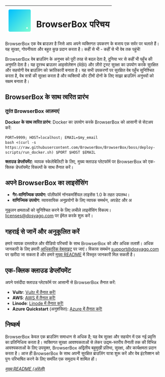 | <img style="width:80px; height:80px;" src="https://raw.githubusercontent.com/BrowserBox/BrowserBox/boss/docs/icon.svg" alt="BrowserBox Logo 2023"> | <h1>BrowserBox परिचय</h1> |
|------|------|

BrowserBox एक वेब ब्राउज़र है जिसे आप अपने व्यक्तिगत उपकरण के बजाय एक सर्वर पर चलाते हैं। यह सुरक्षा, गोपनीयता और बहुत कुछ प्रदान करता है। कहीं से भी - कहीं से भी वेब तक पहुंचें!

BrowserBox वेब ब्राउज़िंग के अनुभव को पूरी तरह से बदल देता है, दुनिया भर से कहीं भी पहुँच की अनुमति देता है। यह दूरस्थ ब्राउज़र आइसोलेशन (RBI) और ज़ीरो ट्रस्ट सुरक्षा का उपयोग करके सुरक्षित और सहयोगी वेब ब्राउज़िंग को क्रांतिकारी बनाता है। यह सभी उपकरणों पर सुरक्षित वेब पहुँच सुनिश्चित करता है, वेब सत्रों की सुरक्षा करता है और व्यक्तियों और टीमों दोनों के लिए साझा ब्राउज़िंग अनुभवों को सक्षम बनाता है।

## BrowserBox के साथ त्वरित प्रारंभ

### तुरंत BrowserBox आज़माएं

**Docker के साथ त्वरित प्रारंभ**: Docker का उपयोग करके BrowserBox को आसानी से सेटअप करें:

```console
PORT=9999; HOST=localhost; EMAIL=$my_email
bash <(curl -s https://raw.githubusercontent.com/BrowserBox/BrowserBox/boss/deploy-scripts/run_docker.sh) $PORT $HOST $EMAIL
```

**क्लाउड डेप्लॉयमेंट**: व्यापक स्केलेबिलिटी के लिए, मुख्य क्लाउड प्लेटफॉर्म पर BrowserBox को एक-क्लिक डेप्लॉयमेंट विकल्पों के साथ तैनात करें।

## अपने BrowserBox का लाइसेंसिंग

- **गैर-वाणिज्यिक उपयोग**: पॉलीफॉर्म नॉनकमर्शियल लाइसेंस 1.0 के तहत उपलब्ध।
- **वाणिज्यिक उपयोग**: व्यावसायिक अनुप्रयोगों के लिए व्यापक समर्थन, अपडेट और अ

नुकूलन क्षमताओं को सुनिश्चित करने के लिए लचीले लाइसेंसिंग विकल्प। licenses@dosyago.com पर ईमेल करके शुरू करें।

## गहराई से जानें और अनुकूलित करें

हमारे व्यापक दस्तावेज़ और वीडियो परिचयों के साथ BrowserBox को और अधिक तलाशें। अधिक जानकारी के लिए हमारी [आधिकारिक वेबसाइट](https://dosyago.com) पर जाएं। विकास समर्थन support@dosyago.com पर खरीदा जा सकता है और हमारे [मुख्य README](https://github.com/BrowserBox/BrowserBox) में विस्तृत जानकारी मिल सकती है।

## एक-क्लिक क्लाउड डेप्लॉयमेंट

अपने पसंदीदा क्लाउड प्लेटफॉर्म पर आसानी से BrowserBox तैनात करें:

- **Vultr**: [Vultr में तैनात करें!](https://my.vultr.com/deploy?marketplace_app=browserbox&marketplace_vendor_username=DOSYAGO&_gl=1*66yk24*_ga*NDY0MTUzODIzLjE2OTM0Nzg4MDA.*_ga_K6536FHN4D*MTcwNTM3NzY0NS40NC4xLjE3MDUzNzgyMzMuMjguMC4w)
- **AWS**: [AWS में तैनात करें!](https://us-east-1.console.aws.amazon.com/cloudformation/home#/stacks/quickcreate?stackName=My-BrowserBox&templateURL=https://dosyago-external.s3.us-west-1.amazonaws.com/cloud-formation-template.yaml)
- **Linode**: [Linode में तैनात करें!](https://cloud.linode.com/linodes/create?type=StackScripts&subtype=Community&stackScriptID=1279678)
- **Azure Quickstart** (अनुशंसित): [Azure में तैनात करें!](https://portal.azure.com/#create/Microsoft.Template/uri/https%3A%2F%2Fraw.githubusercontent.com%2FAzure%2Fazure-quickstart-templates%2Fmaster%2Fapplication-workloads%2Fdosyago%2Fbrowserbox%2Fazuredeploy.json/createUIDefinitionUri/https%3A%2F%2Fraw.githubusercontent.com%2FAzure%2Fazure-quickstart-templates%2Fmaster%2Fapplication-workloads%2Fdosyago%2Fbrowserbox%2FcreateUiDefinition.json)

## निष्कर्ष

BrowserBox केवल एक ब्राउज़िंग समाधान से अधिक है; यह वेब सुरक्षा और सहयोग में एक नई प्रवृत्ति का प्रतिनिधित्व करता है। व्यक्तिगत सुरक्षा आवश्यकताओं से लेकर उद्यम-स्तरीय तैनाती तक की विभिन्न आवश्यकताओं के लिए उपयुक्त, BrowserBox अद्वितीय बहुमुखी प्रतिभा, सुरक्षा, और कार्यक्षमता प्रदान करता है। आज ही BrowserBox के साथ अपनी सुरक्षित ब्राउज़िंग यात्रा शुरू करें और वेब इंटरैक्शन को पुनः परिभाषित करने के लिए समर्पित एक समुदाय में शामिल हों।

*[मुख्य README (अंग्रेज़ी)](https://github.com/BrowserBox/BrowserBox?tab=readme-ov-file#browserbox-)*


